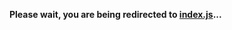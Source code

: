 **Please wait, you are being redirected to [index.js](./pages/index.js)...**

<script>
    setTimeout(function() {
        window.location.href = './pages/index.js';
    }, 2000); // Redirect after a 2-second delay (adjust as needed)
</script>